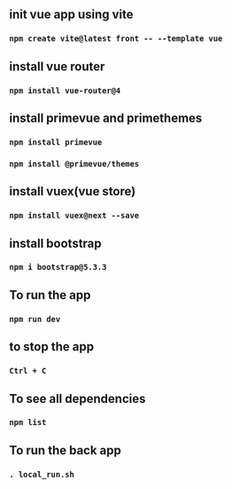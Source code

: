 ## init vue app using vite
### `npm create vite@latest front -- --template vue`

## install vue router
### `npm install vue-router@4`

## install primevue and primethemes
### `npm install primevue`
### `npm install @primevue/themes`

## install vuex(vue store)
### `npm install vuex@next --save`

## install bootstrap
### `npm i bootstrap@5.3.3`

## To run the app
### `npm run dev`

## to stop the app
### `Ctrl + C`

## To see all dependencies
### `npm list`

## To run the back app
### `. local_run.sh`